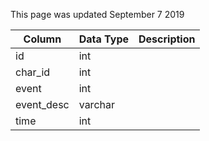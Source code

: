 This page was updated September 7 2019

| Column     | Data Type | Description |
| ---------- | --------- | ----------- |
| id         | int       |             |
| char_id    | int       |             |
| event      | int       |             |
| event_desc | varchar   |             |
| time       | int       |             |